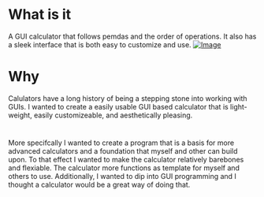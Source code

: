 

# What is it 
A GUI calculator that follows pemdas and the order of operations. It also has a sleek interface that is both easy to customize and use.
<a href="https://imgbb.com/"><img src="https://i.ibb.co/0fy10C7/Image.png" alt="Image" border="0"></a>

# Why 
Calulators have a long history of being a stepping stone into working with GUIs. I wanted to create a easily usable GUI based calculator that is light-weight, easily customizeable, and aesthetically pleasing.
#
More specifcally I wanted to create a program that is a basis for more advanced calculators and a foundation that myself and other can build upon. To that effect I wanted to make the calculator relatively barebones and flexiable. The calculator more functions as template for myself and others to use. Additionally, I wanted to dip into GUI programming and I thought a calculator would be a great way of doing that.




